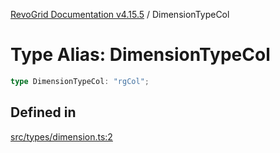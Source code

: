 [RevoGrid Documentation v4.15.5](README.md) / DimensionTypeCol

# Type Alias: DimensionTypeCol

```ts
type DimensionTypeCol: "rgCol";
```

## Defined in

[src/types/dimension.ts:2](https://github.com/revolist/revogrid/blob/e4de5901d3a858ae9e9a420f27ffcd2a33073a79/src/types/dimension.ts#L2)
